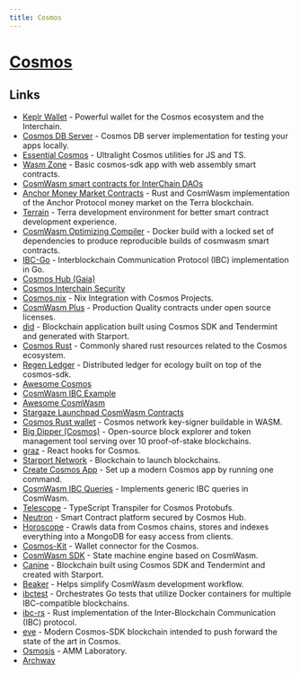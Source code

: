 ```yaml
---
title: Cosmos
---
```


# [Cosmos](https://cosmos.network/)

## Links

- [Keplr Wallet](https://github.com/chainapsis/keplr-wallet) - Powerful wallet for the Cosmos ecosystem and the Interchain.
- [Cosmos DB Server](https://github.com/vercel/cosmosdb-server) - Cosmos DB server implementation for testing your apps locally.
- [Essential Cosmos](https://github.com/Earnifi/essential-cosmos) - Ultralight Cosmos utilities for JS and TS.
- [Wasm Zone](https://github.com/CosmWasm/wasmd) - Basic cosmos-sdk app with web assembly smart contracts.
- [CosmWasm smart contracts for InterChain DAOs](https://github.com/DA0-DA0/dao-contracts)
- [Anchor Money Market Contracts](https://github.com/Anchor-Protocol/money-market-contracts) - Rust and CosmWasm implementation of the Anchor Protocol money market on the Terra blockchain.
- [Terrain](https://github.com/iboss-ptk/terrain) - Terra development environment for better smart contract development experience.
- [CosmWasm Optimizing Compiler](https://github.com/CosmWasm/rust-optimizer) - Docker build with a locked set of dependencies to produce reproducible builds of cosmwasm smart contracts.
- [IBC-Go](https://github.com/cosmos/ibc-go) - Interblockchain Communication Protocol (IBC) implementation in Go.
- [Cosmos Hub (Gaia)](https://github.com/cosmos/gaia)
- [Cosmos Interchain Security](https://github.com/cosmos/interchain-security)
- [Cosmos.nix](https://github.com/informalsystems/cosmos.nix) - Nix Integration with Cosmos Projects.
- [CosmWasm Plus](https://github.com/CosmWasm/cw-plus) - Production Quality contracts under open source licenses.
- [did](https://github.com/mingderwang/did) - Blockchain application built using Cosmos SDK and Tendermint and generated with Starport.
- [Cosmos Rust](https://github.com/cosmos/cosmos-rust) - Commonly shared rust resources related to the Cosmos ecosystem.
- [Regen Ledger](https://github.com/regen-network/regen-ledger) - Distributed ledger for ecology built on top of the cosmos-sdk.
- [Awesome Cosmos](https://github.com/cosmos/awesome)
- [CosmWasm IBC Example](https://github.com/ezekiiel/cw-ibc-example)
- [Awesome CosmWasm](https://github.com/InterWasm/cw-awesome)
- [Stargaze Launchpad CosmWasm Contracts](https://github.com/public-awesome/launchpad)
- [Cosmos Rust wallet](https://github.com/forbole/cosmos-rust-wallet) - Cosmos network key-signer buildable in WASM.
- [Big Dipper (Cosmos)](https://github.com/forbole/big-dipper-2.0-cosmos) - Open-source block explorer and token management tool serving over 10 proof-of-stake blockchains.
- [graz](https://github.com/strangelove-ventures/graz) - React hooks for Cosmos.
- [Starport Network](https://github.com/tendermint/spn) - Blockchain to launch blockchains.
- [Create Cosmos App](https://github.com/cosmology-tech/create-cosmos-app) - Set up a modern Cosmos app by running one command.
- [CosmWasm IBC Queries](https://github.com/JakeHartnell/cw-ibc-queries) - Implements generic IBC queries in CosmWasm.
- [Telescope](https://github.com/osmosis-labs/telescope) - TypeScript Transpiler for Cosmos Protobufs.
- [Neutron](https://github.com/neutron-org/neutron) - Smart Contract platform secured by Cosmos Hub.
- [Horoscope](https://github.com/aura-nw/horoscope) - Crawls data from Cosmos chains, stores and indexes everything into a MongoDB for easy access from clients.
- [Cosmos-Kit](https://github.com/cosmology-tech/cosmos-kit) - Wallet connector for the Cosmos.
- [CosmWasm SDK](https://github.com/steak-enjoyers/cw-sdk) - State machine engine based on CosmWasm.
- [Canine](https://github.com/JackalLabs/canine-chain) - Blockchain built using Cosmos SDK and Tendermint and created with Starport.
- [Beaker](https://github.com/osmosis-labs/beaker) - Helps simplify CosmWasm development workflow.
- [ibctest](https://github.com/strangelove-ventures/ibctest) - Orchestrates Go tests that utilize Docker containers for multiple IBC-compatible blockchains.
- [ibc-rs](https://github.com/cosmos/ibc-rs) - Rust implementation of the Inter-Blockchain Communication (IBC) protocol.
- [eve](https://github.com/eve-network/eve) - Modern Cosmos-SDK blockchain intended to push forward the state of the art in Cosmos.
- [Osmosis](https://github.com/osmosis-labs/osmosis) - AMM Laboratory.
- [Archway](https://github.com/archway-network/archway)
